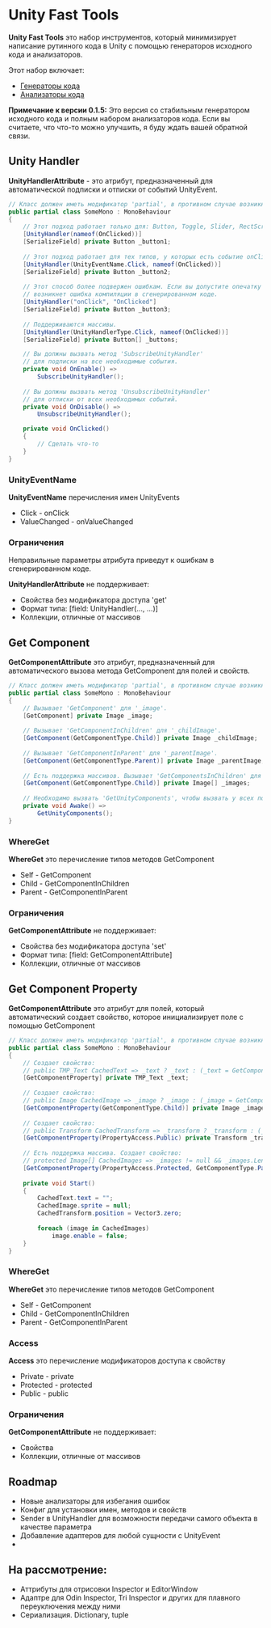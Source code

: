 # Unity Fast Tools
**Unity Fast Tools** это набор инструментов, который минимизирует написание рутинного кода в Unity с помощью
генераторов исходного кода и анализаторов.

Этот набор включает:
* [Генераторы кода](https://github.com/VPDPersonal/UnityFastToolsGenerators)
* [Анализаторы кода](https://github.com/VPDPersonal/UnityFastToolsAnalyzers)

**Примечание к версии 0.1.5:** Это версия со стабильным генератором исходного кода и полным набором анализаторов кода.
Если вы считаете, что что-то можно улучшить, я буду ждать вашей обратной связи.

## Unity Handler
**UnityHandlerAttribute** - это атрибут, предназначенный для автоматической подписки и отписки от событий UnityEvent.

```csharp
// Класс должен иметь модификатор 'partial', в противном случае возникнет ошибка UTF0002
public partial class SomeMono : MonoBehaviour
{
    // Этот подход работает только для: Button, Toggle, Slider, RectScroll.
    [UnityHandler(nameof(OnClicked))]
    [SerializeField] private Button _button1;
    
    // Этот подход работает для тех типов, у которых есть событие onClick или onValueChanged.
    [UnityHandler(UnityEventName.Click, nameof(OnClicked))]
    [SerializeField] private Button _button2;
    
    // Этот способ более подвержен ошибкам. Если вы допустите опечатку в параметрах,
    // возникнет ошибка компиляции в сгенерированном коде.
    [UnityHandler("onClick", "OnClicked"]
    [SerializeField] private Button _button3;
    
    // Поддерживаются массивы.
    [UnityHandler(UnityHandlerType.Click, nameof(OnClicked))]
    [SerializeField] private Button[] _buttons;

    // Вы должны вызвать метод 'SubscribeUnityHandler'
    // для подписки на все необходимые события.
    private void OnEnable() =>
        SubscribeUnityHandler();
       
    // Вы должны вызвать метод 'UnsubscribeUnityHandler'
    // для отписки от всех необходимых событий.
    private void OnDisable() =>
        UnsubscribeUnityHandler();

    private void OnClicked() 
    {
        // Сделать что-то
    }
}
```

### UnityEventName
**UnityEventName** перечисления имен UnityEvents
* Click - onClick
* ValueChanged - onValueChanged

### Ограничения
Неправильные параметры атрибута приведут к ошибкам в сгенерированном коде.

**UnityHandlerAttribute** не поддерживает:
* Свойства без модификатора доступа 'get'
* Формат типа: [field: UnityHandler(..., ...)]
* Коллекции, отличные от массивов

## Get Component
**GetComponentAttribute** это атрибут, предназначенный для автоматического вызова метода GetComponent для полей и свойств.

```csharp
// Класс должен иметь модификатор 'partial', в противном случае возникнет ошибка UTF0002
public partial class SomeMono : MonoBehaviour
{
    // Вызывает 'GetComponent' для '_image'.
    [GetComponent] private Image _image;
    
    // Вызывает 'GetComponentInChildren' для '_childImage'.
    [GetComponent(GetComponentType.Child)] private Image _childImage;
    
    // Вызывает 'GetComponentInParent' для '_parentImage'.
    [GetComponent(GetComponentType.Parent)] private Image _parentImage;
    
    // Есть поддержка массивов. Вызывает 'GetComponentsInChildren' для '_images'.
    [GetComponent(GetComponentType.Child)] private Image[] _images;
    
    // Необходимо вызвать 'GetUnityComponents', чтобы вызвать у всех помеченных полей 'GetComponent'.
    private void Awake() =>
        GetUnityComponents();
}
```
### WhereGet
**WhereGet** это перечисление типов методов GetComponent
* Self - GetComponent
* Child - GetComponentInChildren
* Parent - GetComponentInParent

### Ограничения
**GetComponentAttribute** не поддерживает:
* Свойства без модификатора доступа 'set'
* Формат типа: [field: GetComponentAttribute]
* Коллекции, отличные от массивов

## Get Component Property
**GetComponentAttribute** это атрибут для полей, который автоматический создает свойство, 
которое инициализирует поле с помощью GetComponent

```csharp
// Класс должен иметь модификатор 'partial', в противном случае возникнет ошибка UTF0002
public partial class SomeMono : MonoBehaviour
{
    // Создает свойство:
    // public TMP_Text CachedText => _text ? _text : (_text = GetComponent<TMP_Text>())
    [GetComponentProperty] private TMP_Text _text;
    
    // Создает свойство:
    // public Image CachedImage => _image ? _image : (_image = GetComponentInChildren<Image>())
    [GetComponentProperty(GetComponentType.Child)] private Image _image;
    
    // Создает свойство:
    // public Transform CachedTransform => _transform ? _transform : (_transform = GetComponent<Transform>())
    [GetComponentProperty(PropertyAccess.Public) private Transform _transform;
    
    // Есть поддержка массива. Создает свойство: 
    // protected Image[] CachedImages => _images != null && _images.Length > 0 ? _images : (_images = GetComponentsInParent<Image());
    [GetComponentProperty(PropertyAccess.Protected, GetComponentType.Parent) private Image[] _images;
    
    private void Start()
    {
        CachedText.text = "";
        CachedImage.sprite = null;
        CachedTransform.position = Vector3.zero;
        
        foreach (image in CachedImages)
            image.enable = false;
    }
}
```
### WhereGet
**WhereGet** это перечисление типов методов GetComponent
* Self - GetComponent
* Child - GetComponentInChildren
* Parent - GetComponentInParent

### Access
**Access** это перечисление модификаторов доступа к свойству
* Private - private
* Protected - protected
* Public - public

### Ограничения
**GetComponentAttribute** не поддерживает:
* Свойства
* Коллекции, отличные от массивов

## Roadmap
* Новые анализаторы для избегания ошибок
* Конфиг для установки имен, методов и свойств
* Sender в UnityHandler для возможности передачи самого объекта в качестве параметра
* Добавление адаптеров для любой сущности с UnityEvent
* 
## На рассмотрение:
* Аттрибуты для отрисовки Inspector  и EditorWindow
* Адаптре для Odin Inspector, Tri Inspector и других для плавного переуключения между ними
* Сериализация. Dictionary, tuple
